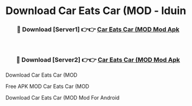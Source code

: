 # Download Car Eats Car (MOD - lduin



<div align="center">
<h3>🔴 Download [Server1] 👉👉 <a href="https://momento.my/?title=Car_Eats_Car_(MOD">Car Eats Car (MOD Mod Apk</a></h3><br>

<h3>🔴 Download [Server2] 👉👉 <a href="https://momento.my/?title=Car_Eats_Car_(MOD">Car Eats Car (MOD Mod Apk</a></h3>
</div>



Download Car Eats Car (MOD 

Free APK MOD Car Eats Car (MOD 

Download Car Eats Car (MOD Mod For Android
